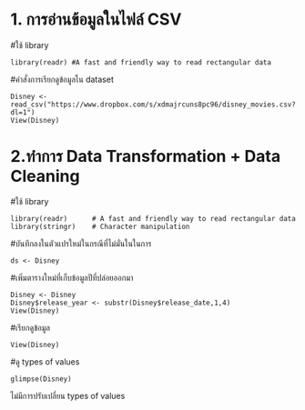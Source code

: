 # 1. การอ่านข้อมูลในไฟล์ CSV

#ใช้ library
```{R}
library(readr) #A fast and friendly way to read rectangular data 
```  

#คำสั่งการเรียกดูข้อมูลใน dataset
```{R}
Disney <- read_csv("https://www.dropbox.com/s/xdmajrcuns8pc96/disney_movies.csv?dl=1")
View(Disney)
```

# 2.ทำการ Data Transformation + Data Cleaning

#ใช้ library
```{R}
library(readr)      # A fast and friendly way to read rectangular data
library(stringr)    # Character manipulation
```

#บันทึกลงในตัวแปรใหม่ในกรณีที่ไม่มั่นในในการ 
```{R}
ds <- Disney
```

#เพิ่มตารางใหม่ที่เก็บข้อมูลปีที่ปล่อยออกมา
```{R} 
Disney <- Disney
Disney$release_year	<- substr(Disney$release_date,1,4)
View(Disney)
```

#เรียกดูข้อมูล
```{R}
View(Disney)
```

#ดู types of values
```{R}
glimpse(Disney)
```
ไม่มีการปรับเปลี่ยน types of values 